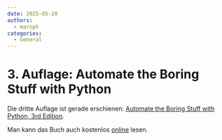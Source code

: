 ```yaml
---
date: 2025-05-20
authors: 
  - maroph
categories:
  - General
---
```


# 3. Auflage: Automate the Boring Stuff with Python
Die dritte Auflage ist gerade erschienen:
[Automate the Boring Stuff with Python, 3rd Edition](https://www.amazon.de/gp/product/B0CG8BSP2R).

Man kann das Buch auch kostenlos 
[online](https://automatetheboringstuff.com/) 
lesen.
